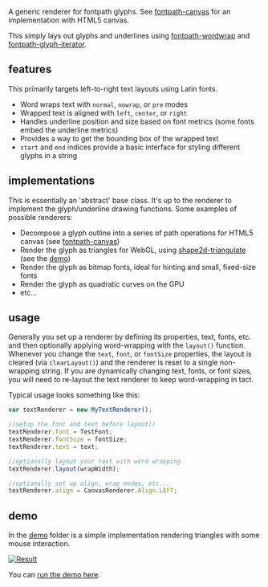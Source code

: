 A generic renderer for fontpath glyphs. See [fontpath-canvas](https://github.com/mattdesl/fontpath-canvas) for an implementation with HTML5 canvas.

This simply lays out glyphs and underlines using [fontpath-wordwrap](https://github.com/mattdesl/fontpath-wordwrap) and [fontpath-glyph-iterator](https://github.com/mattdesl/fontpath-glyph-iterator). 

## features

This primarily targets left-to-right text layouts using Latin fonts.

- Word wraps text with `normal`, `nowrap`, or `pre` modes
- Wrapped text is aligned with `left`, `center`, or `right`
- Handles underline position and size based on font metrics (some fonts embed the underline metrics)
- Provides a way to get the bounding box of the wrapped text
- `start` and `end` indices provide a basic interface for styling different glyphs in a string

## implementations

This is essentially an 'abstract' base class. It's up to the renderer to implement the glyph/underline drawing functions. Some examples of possible renderers:

- Decompose a glyph outline into a series of path operations for HTML5 canvas (see [fontpath-canvas](https://github.com/mattdesl/fontpath-canvas))
- Render the glyph as triangles for WebGL, using [shape2d-triangulate](https://github.com/mattdesl/shape2d-triangulate) (see the [demo](demo))
- Render the glyph as bitmap fonts, ideal for hinting and small, fixed-size fonts
- Render the glyph as quadratic curves on the GPU
- etc...

## usage

Generally you set up a renderer by defining its properties, text, fonts, etc. and then optionally applying word-wrapping with the `layout()` function. Whenever you change the `text`, `font`, or `fontSize` properties, the layout is cleared (via `clearLayout()`) and the renderer is reset to a single non-wrapping string. If you are dynamically changing text, fonts, or font sizes, you will need to re-layout the text renderer to keep word-wrapping in tact.

Typical usage looks something like this:

```js
var textRenderer = new MyTextRenderer();

//setup the font and text before layout()
textRenderer.font = TestFont;
textRenderer.fontSize = fontSize;
textRenderer.text = text;

//optionally layout your text with word wrapping
textRenderer.layout(wrapWidth);

//optionally set up align, wrap modes, etc...
textRenderer.align = CanvasRenderer.Align.LEFT;
```

## demo

In the [demo](demo) folder is a simple implementation rendering triangles with some mouse interaction.

[![Result](http://i.imgur.com/jC4hqB2.png)](http://mattdesl.github.io/fontpath-renderer/demo/tris.html)

You can [run the demo here](http://mattdesl.github.io/fontpath-renderer/demo/tris.html).
